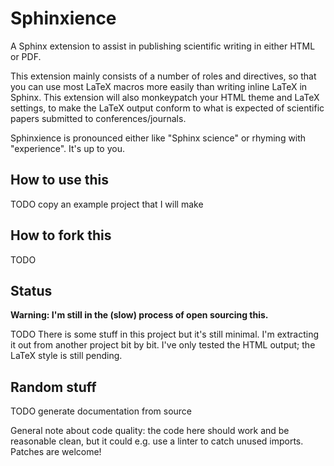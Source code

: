 # Sphinxience

A Sphinx extension to assist in publishing scientific writing in either HTML or PDF. 

This extension mainly consists of a number of roles and directives, so that you can use most LaTeX macros more easily than writing inline LaTeX in Sphinx. This extension will also monkeypatch your HTML theme and LaTeX settings, to make the LaTeX output conform to what is expected of scientific papers submitted to conferences/journals.

Sphinxience is pronounced either like "Sphinx science" or rhyming with "experience". It's up to you.

## How to use this

TODO copy an example project that I will make

## How to fork this

TODO

## Status

**Warning: I'm still in the (slow) process of open sourcing this.**

TODO There is some stuff in this project but it's still minimal. I'm extracting it out from another project bit by bit. I've only tested the HTML output; the LaTeX style is still pending.

## Random stuff

TODO generate documentation from source

General note about code quality: the code here should work and be reasonable clean, but it could e.g. use a linter to catch unused imports. Patches are welcome!

